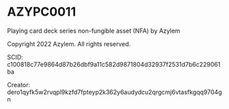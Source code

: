 # AZYPC0011
Playing card deck series non-fungible asset (NFA) by Azylem

Copyright 2022 Azylem. All rights reserved.

SCID: c100818c77e9864d87b26dbf9a11c582d9871804d32937f2531d7b6c229061ba

Creator: dero1qyfk5w2rvqpl9kzfd7fpteyp2k362y6audydcu2qrgcmj6vtasfkgqq9704gn
